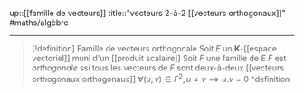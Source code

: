 up::[[famille de vecteurs]] 
title::"vecteurs 2-à-2 [[vecteurs orthogonaux]]"
#maths/algèbre 

---
> [!definition] Famille de vecteurs orthogonale
> Soit $E$ un $\mathbf{K}$-[[espace vectoriel]] muni d'un [[produit scalaire]] 
> Soit $F$ une famille de $E$
> $F$ est *orthogonale* ssi tous les vecteurs de $F$ sont deux-à-deux [[vecteurs orthogonaux|orthogonaux]]
> $\forall (u, v) \in F^{2}, u \neq v \implies u.v = 0$
^definition
